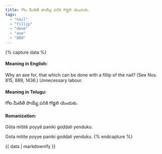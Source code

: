 ```yaml
---
title: గోట మీటితే పొయ్యే పనికి గొడ్డలి యెందుకు.
tags:
  - "nail"
  - "fillip"
  - "done"
  - "axe"
  - "889"
---
```


{% capture data %}
#### Meaning in English:
Why an axe for, that which can be done with a fillip of the nail?
(See Nos. 815, 889, 1436.)
Unnecessary labour.

#### Meaning in Telugu:
గోట మీటితే పొయ్యే పనికి గొడ్డలి యెందుకు.

#### Romanization:
Gōṭa mīṭitē poyyē paniki goḍḍali yenduku.

Gota mitite poyye paniki goddali yenduku.
{% endcapture %}

{{ data | markdownify }}

